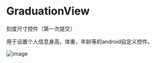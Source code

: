 # GraduationView
刻度尺寸控件（第一次提交）

用于设置个人信息身高，体重，年龄等的android自定义控件。

![image](http://www.taopic.com/uploads/allimg/120421/107063-12042114025737.jpg)
